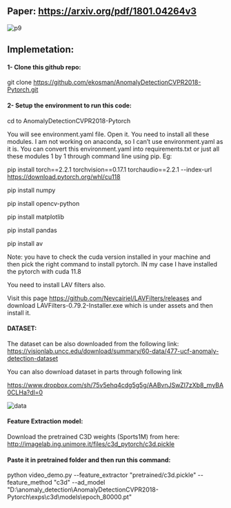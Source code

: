 ## Paper: https://arxiv.org/pdf/1801.04264v3
![p9](https://github.com/AarohiSingla/Anomaly-Detection/assets/60029146/546dfe01-1cab-48af-abff-7e94d8beed7e)

## Implemetation:

#### 1- Clone this github repo: 

git clone https://github.com/ekosman/AnomalyDetectionCVPR2018-Pytorch.git

#### 2- Setup the environment to run this code:

cd to AnomalyDetectionCVPR2018-Pytorch

You will see environment.yaml file. Open it. You need to install all these modules. I am not working on anaconda, so I can’t use environment.yaml as it is. You can convert this environment.yaml into requirements.txt or just all these modules 1 by 1 through command line using pip. Eg:

pip install torch==2.2.1 torchvision==0.17.1 torchaudio==2.2.1 --index-url https://download.pytorch.org/whl/cu118      

pip install numpy

pip install opencv-python

pip install matplotlib

pip install pandas 

pip install av

Note:  you have to check the cuda version installed in your machine and then pick the right command to install pytorch. IN my case I have installed the pytorch with cuda 11.8

You need to install LAV filters also. 

Visit this page https://github.com/Nevcairiel/LAVFilters/releases  and download LAVFilters-0.79.2-Installer.exe   which is under assets and then install it.


#### DATASET:

The dataset can be also downloaded from the following link: https://visionlab.uncc.edu/download/summary/60-data/477-ucf-anomaly-detection-dataset

You can also download dataset in parts through following link

https://www.dropbox.com/sh/75v5ehq4cdg5g5g/AABvnJSwZI7zXb8_myBA0CLHa?dl=0

![data](https://github.com/AarohiSingla/Anomaly-Detection/assets/60029146/c85e5aa4-e88f-472f-bd21-fedb042586b2)


#### Feature Extraction model:
Download the pretrained C3D weights (Sports1M) from here: http://imagelab.ing.unimore.it/files/c3d_pytorch/c3d.pickle

#### Paste it in pretrained folder and then run this command:

python video_demo.py --feature_extractor "pretrained/c3d.pickle" --feature_method "c3d" --ad_model "D:\\anomaly_detection\\AnomalyDetectionCVPR2018-Pytorch\\exps\\c3d\models\\epoch_80000.pt"

